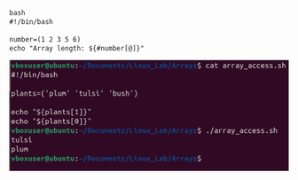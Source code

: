 ```
bash
#!/bin/bash

number=(1 2 3 5 6)
echo "Array length: ${#number[@]}"
```
![CODE](images/arra_access.png)
